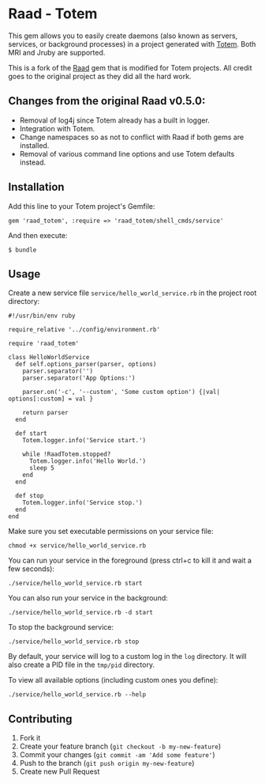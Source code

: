 # Raad - Totem

This gem allows you to easily create daemons (also known as servers, services, or background processes) in a project generated with [Totem](https://github.com/chadrem/totem).  Both MRI and Jruby are supported.

This is a fork of the [Raad](https://github.com/colinsurprenant/raad) gem that is modified for Totem projects.  All credit goes to the original project as they did all the hard work.

## Changes from the original Raad v0.5.0:

- Removal of log4j since Totem already has a built in logger.
- Integration with Totem.
- Change namespaces so as not to conflict with Raad if both gems are installed.
- Removal of various command line options and use Totem defaults instead.

## Installation

Add this line to your Totem project's Gemfile:

    gem 'raad_totem', :require => 'raad_totem/shell_cmds/service'

And then execute:

    $ bundle

## Usage

Create a new service file `service/hello_world_service.rb` in the project root directory:

    #!/usr/bin/env ruby

    require_relative '../config/environment.rb'

    require 'raad_totem'

    class HelloWorldService
      def self.options_parser(parser, options)
        parser.separator('')
        parser.separator('App Options:')

        parser.on('-c', '--custom', 'Some custom option') {|val| options[:custom] = val }

        return parser
      end

      def start
        Totem.logger.info('Service start.')

        while !RaadTotem.stopped?
          Totem.logger.info('Hello World.')
          sleep 5
        end
      end

      def stop
        Totem.logger.info('Service stop.')
      end
    end
    
Make sure you set executable permissions on your service file:

    chmod +x service/hello_world_service.rb

You can run your service in the foreground (press ctrl+c to kill it and wait a few seconds):

    ./service/hello_world_service.rb start

You can also run your service in the background:

    ./service/hello_world_service.rb -d start

To stop the background service:

    ./service/hello_world_service.rb stop

By default, your service will log to a custom log in the `log` directory.
It will also create a PID file in the `tmp/pid` directory.

To view all available options (including custom ones you define):

    ./service/hello_world_service.rb --help

## Contributing

1. Fork it
2. Create your feature branch (`git checkout -b my-new-feature`)
3. Commit your changes (`git commit -am 'Add some feature'`)
4. Push to the branch (`git push origin my-new-feature`)
5. Create new Pull Request
